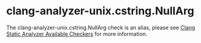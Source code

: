 # clang-analyzer-unix.cstring.NullArg

The clang-analyzer-unix.cstring.NullArg check is an alias, please see
[Clang Static Analyzer Available
Checkers](https://clang.llvm.org/docs/analyzer/checkers.html#unix-cstring-nullarg)
for more information.
